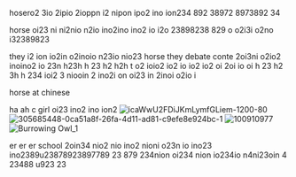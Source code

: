 hosero2 3io 2ipio  2ioppn i2 nipon ipo2 ino ion234 892 38972 8973892 34 

horse oi23 ni ni2nio n2io ino2ino  ino2 io i2o 23898238 829  o o2i3i o2no i32389823 

they i2 ion io2in o2inoio n23io nio23 horse they debate conte 2oi3ni o2io2 inoino2 io 
23n
h23h 
h 23
h2
h2h t o2 ioio2 io2 io io2 io2 oi 2oi io oi
 h
 23
  h2
   3h h
   234 ioi2 3 niooin 2 ino2i on oi23 in 2inoi o2io  i

horse at
  chinese 

ha 
ah c girl oi23 ino2 ino ion2 
![icaWwU2FDiJKmLymfGLiem-1200-80](https://github.com/darkarmevan/void-roms-change-id/assets/157080147/25fbec86-d45d-4cb0-a2f4-d89284f04af8)
![305685448-0ca51a8f-26fa-4d11-ad81-c9efe8e924bc-1](https://github.com/darkarmevan/void-roms-change-id/assets/157080147/fab705cd-7462-44c6-bf03-baabc4438c83)
![100910977](https://github.com/darkarmevan/void-roms-change-id/assets/157080147/0c1f7887-1638-465f-9ff8-e5aa94f8b29b)
![Burrowing Owl_1](https://github.com/darkarmevan/void-roms-change-id/assets/157080147/1bb82b73-556c-4dd5-afa3-ddfce01f1145)

er
er er school 2oin34 nio2 nio ino2 nioni o23n io ino23 ino2389u23878923897789 23 879 234nion oi234 nion io234io n4ni23oin 4 23488 u923  23
